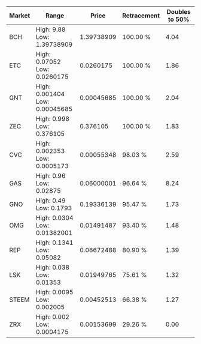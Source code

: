 | Market | Range | Price| Retracement | Doubles to 50% |
| --- | --- | --- | --- | --- |
| BCH | High: 9.88<br />Low: 1.39738909 | 1.39738909 | 100.00 % | 4.04 |
| ETC | High: 0.07052<br />Low: 0.0260175 | 0.0260175 | 100.00 % | 1.86 |
| GNT | High: 0.001404<br />Low: 0.00045685 | 0.00045685 | 100.00 % | 2.04 |
| ZEC | High: 0.998<br />Low: 0.376105 | 0.376105 | 100.00 % | 1.83 |
| CVC | High: 0.002353<br />Low: 0.0005173 | 0.00055348 | 98.03 % | 2.59 |
| GAS | High: 0.96<br />Low: 0.02875 | 0.06000001 | 96.64 % | 8.24 |
| GNO | High: 0.49<br />Low: 0.1793 | 0.19336139 | 95.47 % | 1.73 |
| OMG | High: 0.0304<br />Low: 0.01382001 | 0.01491487 | 93.40 % | 1.48 |
| REP | High: 0.1341<br />Low: 0.05082 | 0.06672488 | 80.90 % | 1.39 |
| LSK | High: 0.038<br />Low: 0.01353 | 0.01949765 | 75.61 % | 1.32 |
| STEEM | High: 0.0095<br />Low: 0.002005 | 0.00452513 | 66.38 % | 1.27 |
| ZRX | High: 0.002<br />Low: 0.0004175 | 0.00153699 | 29.26 % | 0.00 |
